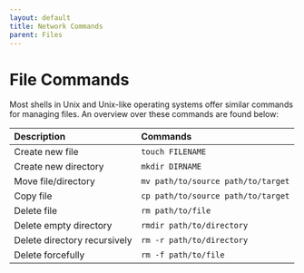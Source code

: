 ```yaml
---
layout: default
title: Network Commands
parent: Files
---
```


# File Commands

Most shells in Unix and Unix-like operating systems offer similar commands for managing files. An overview over these commands are found below:

|Description                        | Commands                                  |
|:----------------------------------|:------------------------------------------|
| Create new file                   | `touch FILENAME`                          |
| Create new directory              | `mkdir DIRNAME`                           |
| Move file/directory               | `mv path/to/source path/to/target`        |
| Copy file                         | `cp path/to/source path/to/target`        |
| Delete file                       | `rm path/to/file`                         |
| Delete empty directory            | `rmdir path/to/directory`                 |
| Delete directory recursively      | `rm -r path/to/directory`                 |
| Delete forcefully                 | `rm -f path/to/file`                      |
